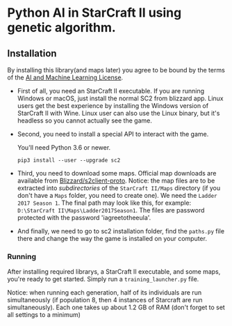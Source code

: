 # Python AI in StarCraft II using genetic algorithm.

## Installation

By installing this library(and maps later) you agree to be bound by the terms of the [AI and Machine Learning License](http://blzdistsc2-a.akamaihd.net/AI_AND_MACHINE_LEARNING_LICENSE.html).

- First of all, you need an StarCraft II executable. If you are running Windows or macOS, just install the normal SC2 from blizzard app. Linux users get the best experience by installing the Windows version of StarCraft II with Wine. Linux user can also use the Linux binary, but it's headless so you cannot actually see the game.

- Second, you need to install a special API to interact with the game.

  You'll need Python 3.6 or newer.

  ```
  pip3 install --user --upgrade sc2
  ```

- Third, you need to download some maps. Official map downloads are available from [Blizzard/s2client-proto](https://github.com/Blizzard/s2client-proto#downloads). Notice: the map files are to be extracted into *subdirectories* of the `StarCraft II/Maps` directory (if you don't have a `Maps` folder, you need to create one). We need the `Ladder 2017 Season 1`. 
The final path may look like this, for example: `D:\StarCraft II\Maps\Ladder2017Season1`.
The files are password protected with the password 'iagreetotheeula'.

- And finally, we need to go to sc2 installation folder, find the `paths.py` file there and change the way the game is installed on your computer.

### Running

After installing required librarys, a StarCraft II executable, and some maps, you're ready to get started. Simply run a `training_launcher.py` file. 

Notice: when running each generation, half of its individuals are run simultaneously (if population 8, then 4 instances of Starcraft are run simultaneously). Each one takes up about 1.2 GB of RAM (don't forget to set all settings to a minimum)
